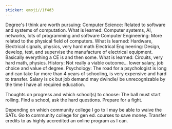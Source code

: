 ```yaml
---
sticker: emoji//1f4d3
---
```

Degree's I think are worth pursuing:
Computer Science: 
	Related to software and systems of computation.
	What is learned: Computer systems, AI, networks, lots of programming and software
Computer Engineering: 
	More related to the physical field of computers. 
	What is learned: Hardware, Electrical signals, physics, very hard math 
Electrical Engineering: 
	Design, develop, test, and supervise the manufacture of electrical equipment. Basically everything a CE is and then some.
	What is learned: Circuits, very hard math, physics. 
History: 
	Not really a viable outcome... lower salary, job choice and value of degree.
Psychology: 
	The road for a psychologist is long and can take far more than 4 years of schooling, is very expensive and hard to transfer. Salary is ok but job demand may dwindle/ be unrecognizable by the time I have all required education. 


Thoughts on progress and which school(s) to choose: 
The ball must start rolling. Find a school, ask the hard questions. Prepare for a fight.

Depending on which community college I go to I may be able to waive the SATs. 
Go to community college for gen ed. courses to save money.
Transfer credits to as highly accredited an online program as I can. 
